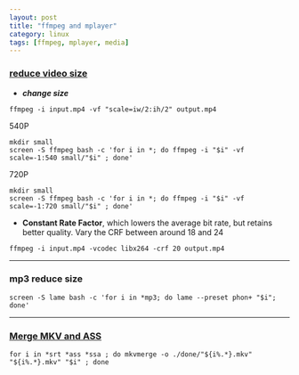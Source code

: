 ```yaml
---
layout: post
title: "ffmpeg and mplayer"
category: linux
tags: [ffmpeg, mplayer, media]
---
```


###  [reduce video size](https://unix.stackexchange.com/questions/28803/how-can-i-reduce-a-videos-size-with-ffmpeg)


+ ***change size***

```
ffmpeg -i input.mp4 -vf "scale=iw/2:ih/2" output.mp4

```

540P

```
mkdir small
screen -S ffmpeg bash -c 'for i in *; do ffmpeg -i "$i" -vf scale=-1:540 small/"$i" ; done'
```

720P

```
mkdir small
screen -S ffmpeg bash -c 'for i in *; do ffmpeg -i "$i" -vf scale=-1:720 small/"$i" ; done'
```

+ **Constant Rate Factor**, which lowers the average bit rate, but retains better quality. Vary the CRF between around 18 and 24

```
ffmpeg -i input.mp4 -vcodec libx264 -crf 20 output.mp4
```

---

### mp3 reduce size


```
screen -S lame bash -c 'for i in *mp3; do lame --preset phon+ "$i"; done'
```

---

### [Merge MKV and ASS](https://www.flynsarmy.com/2015/01/bulk-merge-mkv-ass-subtitle-files/)

```
for i in *srt *ass *ssa ; do mkvmerge -o ./done/"${i%.*}.mkv" "${i%.*}.mkv" "$i" ; done
```
